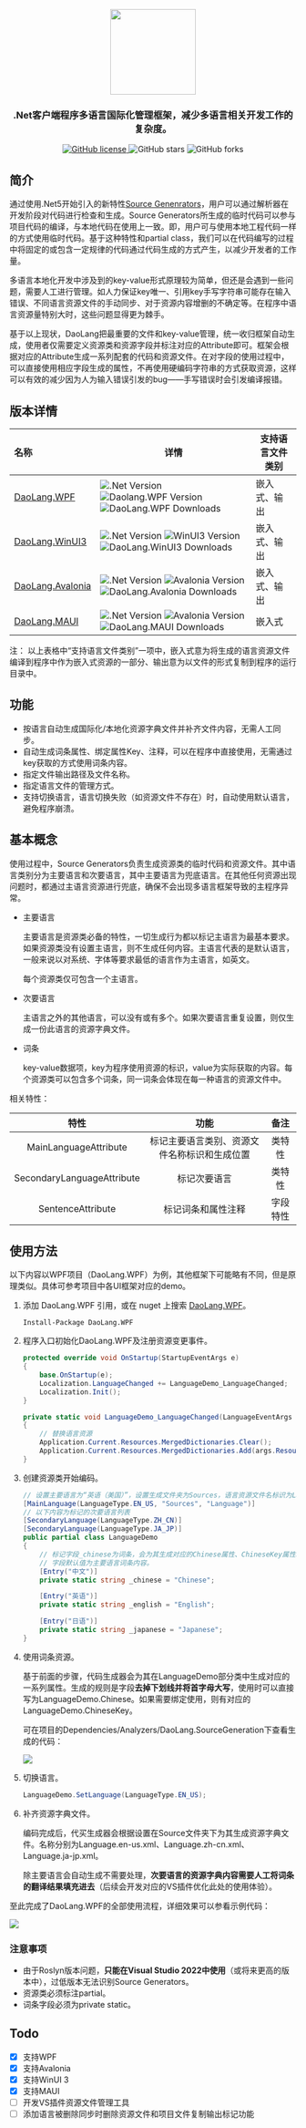 <p align="center">
    <img src="images/logo.png" width=150/>
</p>
<h3 align="center">.Net客户端程序多语言国际化管理框架，减少多语言相关开发工作的复杂度。</h3>
<p align="center">
	<a href="https://github.com/laosanyuan/DaoLang/blob/master/LICENSE">
		<img alt="GitHub license" src="https://img.shields.io/github/license/laosanyuan/DaoLang">
	</a>
    <a>
        <img alt="GitHub stars" src="https://img.shields.io/github/stars/laosanyuan/daolang?style=social">
    </a>
    <a>
        <img alt="GitHub forks" src="https://img.shields.io/github/forks/laosanyuan/daolang?style=social">
    </a>
</p>

## 简介

通过使用.Net5开始引入的新特性[Source Genenrators](https://learn.microsoft.com/en-us/dotnet/csharp/roslyn-sdk/source-generators-overview)，用户可以通过解析器在开发阶段对代码进行检查和生成。Source Generators所生成的临时代码可以参与项目代码的编译，与本地代码在使用上一致。即，用户可与使用本地工程代码一样的方式使用临时代码。基于这种特性和partial class，我们可以在代码编写的过程中将固定的或包含一定规律的代码通过代码生成的方式产生，以减少开发者的工作量。

多语言本地化开发中涉及到的key-value形式原理较为简单，但还是会遇到一些问题，需要人工进行管理。如人力保证key唯一、引用key手写字符串可能存在输入错误、不同语言资源文件的手动同步、对于资源内容增删的不确定等。在程序中语言资源量特别大时，这些问题显得更为棘手。

基于以上现状，DaoLang把最重要的文件和key-value管理，统一收归框架自动生成，使用者仅需要定义资源类和资源字段并标注对应的Attribute即可。框架会根据对应的Attribute生成一系列配套的代码和资源文件。在对字段的使用过程中，可以直接使用相应字段生成的属性，不再使用硬编码字符串的方式获取资源，这样可以有效的减少因为人为输入错误引发的bug——手写错误时会引发编译报错。

## 版本详情

| 名称                                                         | 详情                                                         | 支持语言文件类别 |
| :----------------------------------------------------------- | ------------------------------------------------------------ | ---------------- |
| [DaoLang.WPF](https://www.nuget.org/packages/DaoLang.WPF)    | <img alt=".Net Version" src="https://img.shields.io/badge/.net-%3E%3D5.0-brightgreen&logo=dotnet&logoColor=brightgreen"> <img alt="Daolang.WPF Version" src="https://img.shields.io/nuget/v/DaoLang.WPF?color=yellow&label=Daolang.WPF%20Version&logo=nuget&logoColor=blue"> <img alt="DaoLang.WPF Downloads" src="https://img.shields.io/nuget/dt/DaoLang.WPF?color=blue&label=DaoLang.WPF%20Downloads&logo=nuget&logoColor=blue"> | 嵌入式、输出     |
| [DaoLang.WinUI3](https://www.nuget.org/packages/DaoLang.WinUI3) | <img alt=".Net Version" src="https://img.shields.io/badge/.net-%3E%3D6.0-brightgreen&logo=dotnet&logoColor=brightgreen"> <img alt="WinUI3 Version" src="https://img.shields.io/nuget/v/DaoLang.WinUI3?color=yellow&label=Daolang.WinUI3%20Version&logo=nuget&logoColor=blue"> <img alt="DaoLang.WinUI3 Downloads" src="https://img.shields.io/nuget/dt/DaoLang.WinUI3?color=blue&label=DaoLang.WinUI3%20Downloads&logo=nuget&logoColor=blue"> | 嵌入式、输出     |
| [DaoLang.Avalonia](https://www.nuget.org/packages/DaoLang.Avalonia) | <img alt=".Net Version" src="https://img.shields.io/badge/.net-%3E%3D5.0-brightgreen&logo=dotnet&logoColor=brightgreen"> <img alt="Avalonia Version" src="https://img.shields.io/nuget/v/DaoLang.Avalonia?color=yellow&label=Daolang.Avalonia%20Version&logo=nuget&logoColor=blue"> <img alt="DaoLang.Avalonia Downloads" src="https://img.shields.io/nuget/dt/DaoLang.Avalonia?color=blue&label=DaoLang.Avalonia%20Downloads&logo=nuget&logoColor=blue"> | 嵌入式、输出     |
| [DaoLang.MAUI](https://www.nuget.org/packages/DaoLang.MAUI)  | <img alt=".Net Version" src="https://img.shields.io/badge/.net-%3E%3D6.0-brightgreen&logo=dotnet&logoColor=brightgreen"> <img alt="Avalonia Version" src="https://img.shields.io/nuget/v/DaoLang.MAUI?color=yellow&label=Daolang.MAUI%20Version&logo=nuget&logoColor=blue"> <img alt="DaoLang.MAUI Downloads" src="https://img.shields.io/nuget/dt/DaoLang.MAUI?color=blue&label=DaoLang.MAUI%20Downloads&logo=nuget&logoColor=blue"> | 嵌入式           |

注： 以上表格中“支持语言文件类别”一项中，嵌入式意为将生成的语言资源文件编译到程序中作为嵌入式资源的一部分、输出意为以文件的形式复制到程序的运行目录中。

## 功能

* 按语言自动生成国际化/本地化资源字典文件并补齐文件内容，无需人工同步。
* 自动生成词条属性、绑定属性Key、注释，可以在程序中直接使用，无需通过key获取的方式使用词条内容。
* 指定文件输出路径及文件名称。
* 指定语言文件的管理方式。
* 支持切换语言，语言切换失败（如资源文件不存在）时，自动使用默认语言，避免程序崩溃。

## 基本概念

使用过程中，Source Generators负责生成资源类的临时代码和资源文件。其中语言类别分为主要语言和次要语言，其中主要语言为兜底语言。在其他任何资源出现问题时，都通过主语言资源进行兜底，确保不会出现多语言框架导致的主程序异常。

* 主要语言 

  主要语言是资源类必备的特性，一切生成行为都以标记主语言为最基本要求。如果资源类没有设置主语言，则不生成任何内容。主语言代表的是默认语言，一般来说以对系统、字体等要求最低的语言作为主语言，如英文。

  每个资源类仅可包含一个主语言。

* 次要语言

  主语言之外的其他语言，可以没有或有多个。如果次要语言重复设置，则仅生成一份此语言的资源字典文件。

* 词条

  key-value数据项，key为程序使用资源的标识，value为实际获取的内容。每个资源类可以包含多个词条，同一词条会体现在每一种语言的资源文件中。

相关特性：

|            特性            |                     功能                     |   备注   |
| :------------------------: | :------------------------------------------: | :------: |
|   MainLanguageAttribute    | 标记主要语言类别、资源文件名称标识和生成位置 |  类特性  |
| SecondaryLanguageAttribute |                 标记次要语言                 |  类特性  |
|     SentenceAttribute      |              标记词条和属性注释              | 字段特性 |

## 使用方法

以下内容以WPF项目（DaoLang.WPF）为例，其他框架下可能略有不同，但是原理类似。具体可参考项目中各UI框架对应的demo。

1. 添加 DaoLang.WPF 引用，或在 nuget 上搜索 [DaoLang.WPF](https://www.nuget.org/packages/DaoLang.WPF)。

   ```
   Install-Package DaoLang.WPF
   ```

2. 程序入口初始化DaoLang.WPF及注册资源变更事件。

   ```csharp
   protected override void OnStartup(StartupEventArgs e)
   {
       base.OnStartup(e);
       Localization.LanguageChanged += LanguageDemo_LanguageChanged;
       Localization.Init();
   }
   
   private static void LanguageDemo_LanguageChanged(LanguageEventArgs args)
   {
       // 替换语言资源
       Application.Current.Resources.MergedDictionaries.Clear();
       Application.Current.Resources.MergedDictionaries.Add(args.ResourceDictionary);
   }
   ```

3. 创建资源类开始编码。

   ```csharp
   // 设置主要语言为“英语（美国）”，设置生成文件夹为Sources，语言资源文件名标识为Language
   [MainLanguage(LanguageType.EN_US, "Sources", "Language")]
   // 以下内容为标记的次要语言列表
   [SecondaryLanguage(LanguageType.ZH_CN)]
   [SecondaryLanguage(LanguageType.JA_JP)]
   public partial class LanguageDemo
   {
       // 标记字段_chinese为词条，会为其生成对应的Chinese属性、ChineseKey属性以及对应注释。
       // 字段默认值为主要语言词条内容。
       [Entry("中文")]
       private static string _chinese = "Chinese";
   
       [Entry("英语")]
       private static string _english = "English";
   
       [Entry("日语")]
       private static string _japanese = "Japanese";
   }
   ```

4. 使用词条资源。

   基于前面的步骤，代码生成器会为其在LanguageDemo部分类中生成对应的一系列属性。生成的规则是字段**去掉下划线并将首字母大写**，使用时可以直接写为LanguageDemo.Chinese。如果需要绑定使用，则有对应的LanguageDemo.ChineseKey。

   可在项目的Dependencies/Analyzers/DaoLang.SourceGeneration下查看生成的代码：

   ![](/images/analyzers.png)

5. 切换语言。

   ```csharp
   LanguageDemo.SetLanguage(LanguageType.EN_US);
   ```

6. 补齐资源字典文件。

   编码完成后，代买生成器会根据设置在Source文件夹下为其生成资源字典文件。名称分别为Language.en-us.xml、Language.zh-cn.xml、Language.ja-jp.xml。

   除主要语言会自动生成不需要处理，**次要语言的资源字典内容需要人工将词条的翻译结果填充进去**（后续会开发对应的VS插件优化此处的使用体验）。

至此完成了DaoLang.WPF的全部使用流程，详细效果可以参看示例代码：

![](/images/sample.gif)

### 注意事项

* 由于Roslyn版本问题，**只能在Visual Studio 2022中使用**（或将来更高的版本中），过低版本无法识别Source Generators。
* 资源类必须标注partial。
* 词条字段必须为private static。

## Todo

- [x] 支持WPF
- [x] 支持Avalonia
- [x] 支持WinUI 3
- [x] 支持MAUI
- [ ] 开发VS插件资源文件管理工具
- [ ] 添加语言被删除同步时删除资源文件和项目文件复制输出标记功能